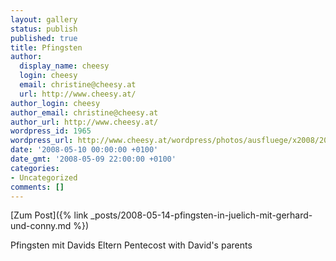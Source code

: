 ```yaml
---
layout: gallery
status: publish
published: true
title: Pfingsten
author:
  display_name: cheesy
  login: cheesy
  email: christine@cheesy.at
  url: http://www.cheesy.at/
author_login: cheesy
author_email: christine@cheesy.at
author_url: http://www.cheesy.at/
wordpress_id: 1965
wordpress_url: http://www.cheesy.at/wordpress/photos/ausfluege/x2008/2008-05/
date: '2008-05-10 00:00:00 +0100'
date_gmt: '2008-05-09 22:00:00 +0100'
categories:
- Uncategorized
comments: []
---
```


[Zum Post]({% link _posts/2008-05-14-pfingsten-in-juelich-mit-gerhard-und-conny.md %})
<!--:de-->Pfingsten mit Davids Eltern
<!--:--><!--:en-->Pentecost with David's parents
<!--:-->
